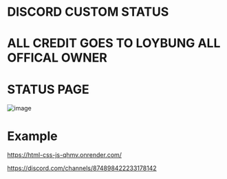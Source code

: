 # DISCORD CUSTOM STATUS
# ALL CREDIT GOES TO LOYBUNG ALL OFFICAL OWNER


# STATUS PAGE
![image](https://github.com/4levy/custom-status-4levy/assets/100963276/95981b33-224a-4f02-ade8-a9749231cfbb)


# Example 
https://html-css-js-qhmv.onrender.com/

https://discord.com/channels/874898422233178142
